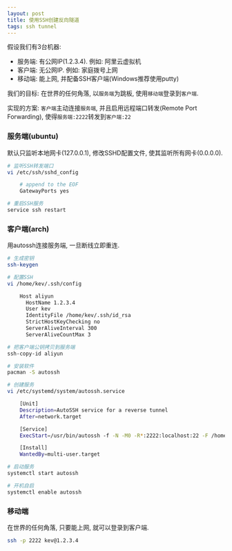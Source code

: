 ```yaml
---
layout: post
title: 使用SSH创建反向隧道
tags: ssh tunnel
---
```


假设我们有3台机器:

- 服务端: 有公网IP(1.2.3.4). 例如: 阿里云虚拟机
- 客户端: 无公网IP. 例如: 家庭拨号上网
- 移动端: 能上网, 并配备SSH客户端(Windows推荐使用putty)

我们的目标: 在世界的任何角落, 以`服务端`为跳板, 使用`移动端`登录到`客户端`.

实现的方案: `客户端`主动连接`服务端`, 并且启用远程端口转发(Remote Port Forwarding), 使得`服务端:2222`转发到`客户端:22`

### 服务端(ubuntu)

默认只监听本地网卡(127.0.0.1), 修改SSHD配置文件, 使其监听所有网卡(0.0.0.0).

```bash
# 监听SSH转发端口
vi /etc/ssh/sshd_config

    # append to the EOF
    GatewayPorts yes

# 重启SSH服务
service ssh restart
```

### 客户端(arch)

用autossh连接服务端, 一旦断线立即重连.

```bash
# 生成密钥
ssh-keygen

# 配置SSH
vi /home/kev/.ssh/config

    Host aliyun
      HostName 1.2.3.4
      User kev
      IdentityFile /home/kev/.ssh/id_rsa
      StrictHostKeyChecking no
      ServerAliveInterval 300
      ServerAliveCountMax 3

# 把客户端公钥拷贝到服务端
ssh-copy-id aliyun

# 安装软件
pacman -S autossh

# 创建服务
vi /etc/systemd/system/autossh.service

    [Unit]
    Description=AutoSSH service for a reverse tunnel
    After=network.target

    [Service]
    ExecStart=/usr/bin/autossh -f -N -M0 -R*:2222:localhost:22 -F /home/kev/.ssh/config aliyun

    [Install]
    WantedBy=multi-user.target

# 启动服务
systemctl start autossh

# 开机自启
systemctl enable autossh
```

### 移动端

在世界的任何角落, 只要能上网, 就可以登录到客户端.

```bash
ssh -p 2222 kev@1.2.3.4
```

